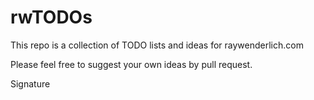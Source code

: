# rwTODOs

This repo is a collection of TODO lists and ideas for raywenderlich.com

Please feel free to suggest your own ideas by pull request.

Signature
